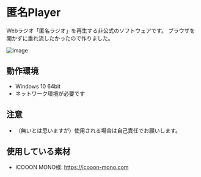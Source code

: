 # 匿名Player

Webラジオ「匿名ラジオ」を再生する非公式のソフトウェアです。
ブラウザを開かずに垂れ流したかったので作りました。

![image](https://user-images.githubusercontent.com/44780846/81646842-ece18880-9466-11ea-8ff5-cbd5c90351c1.png)
## 動作環境
- Windows 10 64bit
- ネットワーク環境が必要です

## 注意
- （無いとは思いますが）使用される場合は自己責任でお願いします。

## 使用している素材

- ICOOON MONO様: https://icooon-mono.com
